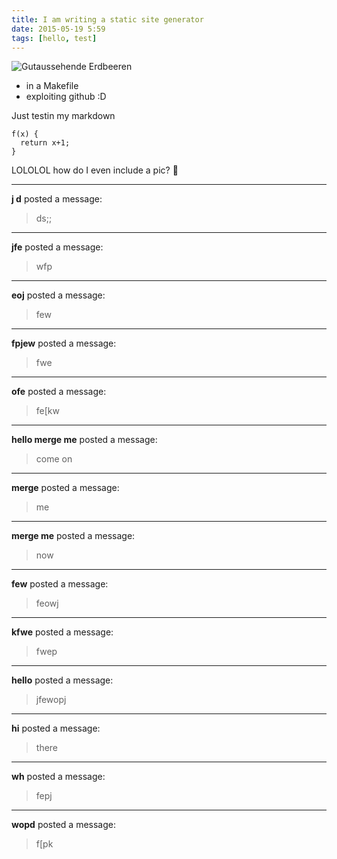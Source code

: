 ```yaml
---
title: I am writing a static site generator
date: 2015-05-19 5:59
tags: [hello, test]
---
```


![Gutaussehende Erdbeeren](http://box.linse.me/pics/erdbeeren.png)

- in a Makefile
- exploiting github :D

Just testin my markdown

    f(x) {
      return x+1;
    }

LOLOLOL how do I even include a pic?
🎂






____

**j d** posted a message:

> ds;;




____

**jfe** posted a message:

> wfp




____

**eoj** posted a message:

> few




____

**fpjew** posted a message:

> fwe





____

**ofe** posted a message:

> fe[kw





____

**hello merge me** posted a message:

> come on





____

**merge** posted a message:

> me





____

**merge me** posted a message:

> now





____

**few** posted a message:

> feowj





____

**kfwe** posted a message:

> fwep





____

**hello** posted a message:

> jfewopj





____

**hi** posted a message:

> there





____

**wh** posted a message:

> fepj





____

**wopd** posted a message:

> f[pk


